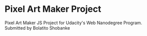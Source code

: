 # Pixel Art Maker Project
Pixel Art Maker JS Project for Udacity's Web Nanodegree Program. Submitted by Bolatito Shobanke